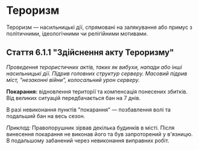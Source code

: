 # Тероризм

Тероризм — насильницькі дії, спрямовані на залякування або примус з політичними, ідеологічними чи релігійними мотивами.

## Стаття 6.1.1 "Здійснення акту Тероризму"

*Проведення терористичних актів, таких як вибухи, напади або інші насильницькі дії. Підрив головних структур серверу. Масовий підрив міст, "незаконні війни", колосальний урон серверу.*

**Покарання:** відновлення території та компенсація понесених збитків. Від великих ситуацій передбачається бан на 7 днів.

В разі невиконання пунктів "покарання" — позбавлення волі та подальший бан на весь сезон.

_Приклад:_ Правопорушник зірвав декілька будинків в місті. Після винесення покарання не виконав його та був запроторений у в'язницю. В подальшому забанений через невиконання виправних робіт. 